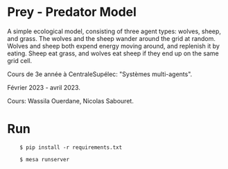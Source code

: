 # Prey - Predator Model

A simple ecological model, consisting of three agent types: wolves, sheep, and grass. The wolves and the sheep wander around the grid at random. Wolves and sheep both expend energy moving around, and replenish it by eating. Sheep eat grass, and wolves eat sheep if they end up on the same grid cell.

Cours de 3e année à CentraleSupélec: "Systèmes multi-agents".

Février 2023 - avril 2023.

Cours: Wassila Ouerdane, Nicolas Sabouret.

# Run

```
    $ pip install -r requirements.txt
```

```
    $ mesa runserver
```

